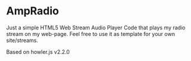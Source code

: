 # AmpRadio
Just a simple HTML5 Web Stream Audio Player Code that plays my radio stream on my web-page. Feel free to use it as template for your own site/streams.

Based on howler.js v2.2.0

